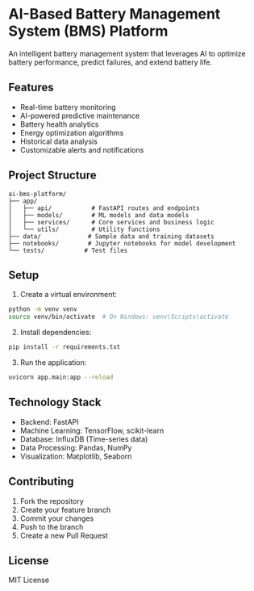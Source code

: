 # AI-Based Battery Management System (BMS) Platform

An intelligent battery management system that leverages AI to optimize battery performance, predict failures, and extend battery life.

## Features

- Real-time battery monitoring
- AI-powered predictive maintenance
- Battery health analytics
- Energy optimization algorithms
- Historical data analysis
- Customizable alerts and notifications

## Project Structure

```
ai-bms-platform/
├── app/
│   ├── api/           # FastAPI routes and endpoints
│   ├── models/        # ML models and data models
│   ├── services/      # Core services and business logic
│   └── utils/         # Utility functions
├── data/             # Sample data and training datasets
├── notebooks/        # Jupyter notebooks for model development
└── tests/           # Test files
```

## Setup

1. Create a virtual environment:
```bash
python -m venv venv
source venv/bin/activate  # On Windows: venv\Scripts\activate
```

2. Install dependencies:
```bash
pip install -r requirements.txt
```

3. Run the application:
```bash
uvicorn app.main:app --reload
```

## Technology Stack

- Backend: FastAPI
- Machine Learning: TensorFlow, scikit-learn
- Database: InfluxDB (Time-series data)
- Data Processing: Pandas, NumPy
- Visualization: Matplotlib, Seaborn

## Contributing

1. Fork the repository
2. Create your feature branch
3. Commit your changes
4. Push to the branch
5. Create a new Pull Request

## License

MIT License
